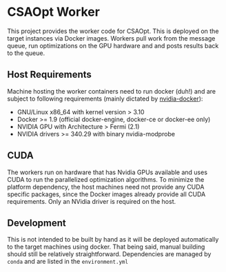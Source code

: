 # CSAOpt Worker

This project provides the worker code for CSAOpt.
This is deployed on the target instances via Docker images.
Workers pull work from the message queue, run optimizations 
on the GPU hardware and and posts results back to the queue.

## Host Requirements

Machine hosting the worker containers need to run docker (duh!) and are 
subject to following requirements 
(mainly dictated by [nvidia-docker](https://github.com/NVIDIA/nvidia-docker)):
- GNU/Linux x86_64 with kernel version > 3.10
- Docker >= 1.9 (official docker-engine, docker-ce or docker-ee only)
- NVIDIA GPU with Architecture > Fermi (2.1)
- NVIDIA drivers >= 340.29 with binary nvidia-modprobe

## CUDA

The workers run on hardware that has Nvidia GPUs available and uses CUDA
to run the parallelized optimization algorithms. To minimize the platform
dependency, the host machines need not provide any CUDA specific packages, 
since the Docker images already provide all CUDA requirements.
Only an NVidia driver is required on the host.

## Development

This is not intended to be built by hand as it will be deployed
automatically to the target machines using docker. That being said, manual building
should still be relatively straightforward. Dependencies are managed by `conda`
and are listed in the `environment.yml`
